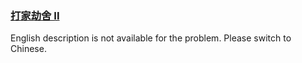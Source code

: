 ### [打家劫舍 II](https://leetcode.com/problems/PzWKhm)

<p>English description is not available for the problem. Please switch to Chinese.</p>
